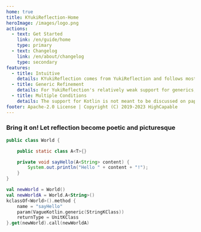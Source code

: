 ```yaml
---
home: true
title: KYukiReflection-Home
heroImage: /images/logo.png
actions:
  - text: Get Started
    link: /en/guide/home
    type: primary
  - text: Changelog
    link: /en/about/changelog
    type: secondary
features:
  - title: Intuitive
    details: KYukiReflection comes from YukiReflection and follows most of the original content in terms of design logic, making the KYukiReflection experience consistent with the YukiReflection experience.
  - title: Generic Refinement
    details: For YukiReflection's relatively weak support for generics, this set of APIs perfectly adapts to more possible situations and refines the generic experience.
  - title: Multiple Conditions
    details: The support for Kotlin is not meant to be discussed on paper but to be expanded in an all-round way. It supports the modifier conditions of all keywords, supports various generics, various customized parameters, and provides more detailed support for retrieval of nullable characteristics and variance characteristics. conditional experience. 
footer: Apache-2.0 License | Copyright (C) 2019-2023 HighCapable
---
```


### Bring it on! Let reflection become poetic and picturesque

```java
public class World {

    public static class A<T>{}

    private void sayHello(A<String> content) {
        System.out.println("Hello " + content + "!");
    }
}
```

```kotlin
val newWorld = World()
val newWorldA = World.A<String>()
kclassOf<World>().method {
    name = "sayHello"
    param(VagueKotlin.generic(StringKClass))
    returnType = UnitKClass
}.get(newWorld).call(newWorldA)
```